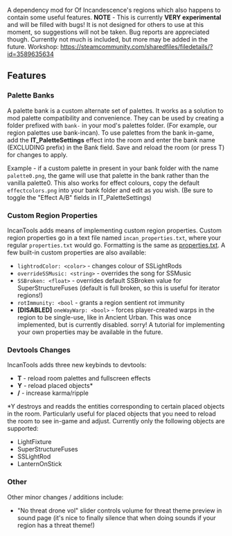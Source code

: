 A dependency mod for Of Incandescence's regions which also happens to contain some useful features. **NOTE** - This is currently **VERY experimental** and will be filled with bugs! It is not designed for others to use at this moment, so suggestions will not be taken. Bug reports are appreciated though. Currently not much is included, but more may be added in the future.
Workshop: https://steamcommunity.com/sharedfiles/filedetails/?id=3589635634

## Features
### Palette Banks
A palette bank is a custom alternate set of palettes. It works as a solution to mod palette compatibility and convenience.
They can be used by creating a folder prefixed with `bank-` in your mod's palettes folder. (For example, our region palettes use bank-incan). To use palettes from the bank in-game, add the **IT_PaletteSettings** effect into the room and enter the bank name (EXCLUDING prefix) in the Bank field. Save and reload the room (or press T) for changes to apply.

Example - if a custom palette in present in your bank folder with the name `palette0.png`, the game will use that palette in the bank rather than the vanilla palette0. This also works for effect colours, copy the default `effectcolors.png` into your bank folder and edit as you wish. (Be sure to toggle the "Effect A/B" fields in IT_PaletteSettings)

### Custom Region Properties
IncanTools adds means of implementing custom region properties. Custom region properties go in a text file named `incan_properties.txt`, where your regular `properties.txt` would go. Formatting is the same as [properties.txt](https://rainworldmodding.miraheze.org/wiki/Properties_File). A few built-in custom properties are also available:
- `lightrodColor: <color>` - changes colour of SSLightRods
- `overrideSSMusic: <string>` - overrides the song for SSMusic 
- `SSBroken: <float>` - overrides default SSBroken value for SuperStructureFuses (default is full broken, so this is useful for iterator regions!)
- `rotImmunity: <bool` - grants a region sentient rot immunity
- **[DISABLED]** `oneWayWarp: <bool>` - forces player-created warps in the region to be single-use, like in Ancient Urban. This was once implemented, but is currently disabled. sorry!
A tutorial for implementing your own properties may be available in the future.

### Devtools Changes
IncanTools adds three new keybinds to devtools:
- **T** - reload room palettes and fullscreen effects
- **Y** - reload placed objects*
- **/** - increase karma/ripple

*Y destroys and readds the entities corresponding to certain placed objects in the room. Particularly useful for placed objects that you need to reload the room to see in-game and adjust. Currently only the following objects are supported:
- LightFixture
- SuperStructureFuses
- SSLightRod
- LanternOnStick

### Other
Other minor changes / additions include:
- "No threat drone vol" slider controls volume for threat theme preview in sound page (it's nice to finally silence that when doing sounds if your region has a threat theme!)
